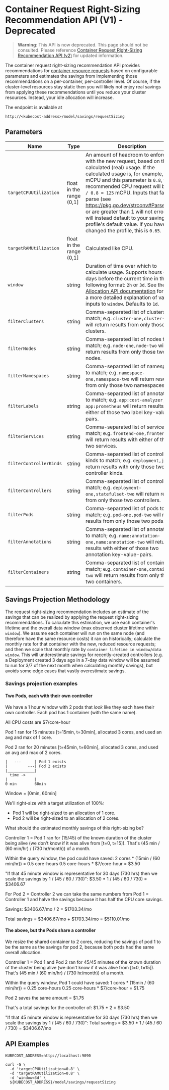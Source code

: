 # Container Request Right-Sizing Recommendation API (V1) - Deprecated

> **Warning**: This API is now deprecated. This page should not be consulted. Please reference [Container Request Right-Sizing Recommendation API (v2)](api-request-right-sizing-v2.md) for updated information.

The container request right-sizing recommendation API provides recommendations for [container resource requests](https://kubernetes.io/docs/concepts/configuration/manage-resources-containers/) based on configurable parameters and estimates the savings from implementing those recommendations on a per-container, per-controller level. Of course, if the cluster-level resources stay static then you will likely not enjoy real savings from applying these recommendations until you reduce your cluster resources. Instead, your idle allocation will increase.

The endpoint is available at

```
http://<kubecost-address>/model/savings/requestSizing
```

## Parameters

| Name                    | Type                     | Description                                                                                                                                                                                                                                                                                                                                                                                                                                                                 |
| ----------------------- | ------------------------ | --------------------------------------------------------------------------------------------------------------------------------------------------------------------------------------------------------------------------------------------------------------------------------------------------------------------------------------------------------------------------------------------------------------------------------------------------------------------------- |
| `targetCPUUtilization`  | float in the range (0,1] | An amount of headroom to enforce with the new request, based on the calculated (real) usage. If the calculated usage is, for example, 100 mCPU and this parameter is `0.8`, the recommended CPU request will be `100 / 0.8 = 125` mCPU. Inputs that fail to parse (see https://pkg.go.dev/strconv#ParseFloat) or are greater than 1 will not error; they will instead default to your savings profile's default value. If you have not changed the profile, this is `0.65`. |
| `targetRAMUtilization`  | float in the range (0,1] | Calculated like CPU.                                                                                                                                                                                                                                                                                                                                                                                                                                                        |
| `window`                | string                   | Duration of time over which to calculate usage. Supports hours or days before the current time in the following format: `2h` or `3d`. See the [Allocation API documentation](allocation.md#querying) for more a more detailed explanation of valid inputs to `window`. Defaults to `1d`.                                                                                                                                                                                    |
| `filterClusters`        | string                   | Comma-separated list of clusters to match; e.g. `cluster-one,cluster-two` will return results from only those two clusters.                                                                                                                                                                                                                                                                                                                                                 |
| `filterNodes`           | string                   | Comma-separated list of nodes to match; e.g. `node-one,node-two` will return results from only those two nodes.                                                                                                                                                                                                                                                                                                                                                             |
| `filterNamespaces`      | string                   | Comma-separated list of namespaces to match; e.g. `namespace-one,namespace-two` will return results from only those two namespaces.                                                                                                                                                                                                                                                                                                                                         |
| `filterLabels`          | string                   | Comma-separated list of annotations to match; e.g. `app:cost-analyzer, app:prometheus` will return results with either of those two label key-value-pairs.                                                                                                                                                                                                                                                                                                                  |
| `filterServices`        | string                   | Comma-separated list of services to match; e.g. `frontend-one,frontend-two` will return results with either of those two services.                                                                                                                                                                                                                                                                                                                                          |
| `filterControllerKinds` | string                   | Comma-separated list of controller kinds to match; e.g. `deployment,job` will return results with only those two controller kinds.                                                                                                                                                                                                                                                                                                                                          |
| `filterControllers`     | string                   | Comma-separated list of controllers to match; e.g. `deployment-one,statefulset-two` will return results from only those two controllers.                                                                                                                                                                                                                                                                                                                                    |
| `filterPods`            | string                   | Comma-separated list of pods to match; e.g. `pod-one,pod-two` will return results from only those two pods.                                                                                                                                                                                                                                                                                                                                                                 |
| `filterAnnotations`     | string                   | Comma-separated list of annotations to match; e.g. `name:annotation-one,name:annotation-two` will return results with either of those two annotation key-value-pairs.                                                                                                                                                                                                                                                                                                       |
| `filterContainers`      | string                   | Comma-separated list of containers to match; e.g. `container-one,container-two` will return results from only those two containers.                                                                                                                                                                                                                                                                                                                                         |

## Savings Projection Methodology

The request right-sizing recommendation includes an estimate of the savings that can be realized by applying the request right-sizing recommendations. To calculate this estimation, we use each container's lifetime and the overall data window (max observed cluster lifetime within `window`). We assume each container will run on the same node (and therefore have the same resource costs) it ran on historically; calculate the monthly rate for that container with the new, reduced resource requests; and then we scale that monthly rate by `container lifetime in window/data window`. This will underestimate savings for recently-created controllers (e.g. a Deployment created 3 days ago in a 7-day data window will be assumed to run for 3/7 of the next month when calculating monthly savings), but avoids some edge cases that vastly overestimate savings.

### Savings projection examples

#### Two Pods, each with their own controller

We have a 1 hour window with 2 pods that _look_ like they each have their own controller. Each pod has 1 container (with the same name).

All CPU costs are $7/core-hour

Pod 1 ran for 15 minutes \[t=15min, t=30min], allocated 3 cores, and used an avg and max of 1 core.

Pod 2 ran for 20 minutes \[t=45min, t=60min], allocated 3 cores, and used an avg and max of 2 cores.

```
|   ---      | Pod 1 exists
|         ---| Pod 2 exists
|____________|
  time ->
|            |
0 min        60min
```

Window = \[0min, 60min]

We'll right-size with a target utilization of 100%:

* Pod 1 will be right-sized to an allocation of 1 core.
* Pod 2 will be right-sized to an allocation of 2 cores.

What should the estimated monthly savings of this right-sizing be?

Controller 1 = Pod 1 ran for (15/45) of the known duration of the cluster being alive (we don't know if it was alive from \[t=0, t=15]). That's (45 min / (60 min/hr) / (730 hr/month)) of a month.

Within the query window, the pod could have saved: 2 cores \* (15min / (60 min/hr)) = 0.5 core-hours 0.5 core-hours \* $7/core-hour = $3.50

"If that 45 minute window is representative for 30 days (730 hrs) then we scale the savings by 1 / (45 / 60 / 730)": $3.50 \* 1 / (45 / 60 / 730) = $3406.67

For Pod 2 = Controller 2 we can take the same numbers from Pod 1 = Controller 1 and halve the savings because it has half the CPU core savings.

Savings: $3406.67/mo / 2 = $1703.34/mo

Total savings = $3406.67/mo + $1703.34/mo = $5110.01/mo

#### The above, but the Pods share a controller

We resize the shared container to 2 cores, reducing the savings of pod 1 to be the same as the savings for pod 2, because both pods had the same overall allocation.

Controller 1 = Pod 1 and Pod 2 ran for 45/45 minutes of the known duration of the cluster being alive (we don't know if it was alive from \[t=0, t=15]). That's (45 min / (60 min/hr) / (730 hr/month)) of a month.

Within the query window, Pod 1 could have saved: 1 cores \* (15min / (60 min/hr)) = 0.25 core-hours 0.25 core-hours \* $7/core-hour = $1.75

Pod 2 saves the same amount = $1.75

That's a total savings for the controller of: $1.75 \* 2 = $3.50

"If that 45 minute window is representative for 30 days (730 hrs) then we scale the savings by 1 / (45 / 60 / 730)": Total savings = $3.50 \* 1 / (45 / 60 / 730) = $3406.67/mo

## API Examples

```
KUBECOST_ADDRESS=http://localhost:9090

curl -G \
  -d 'targetCPUUtilization=0.8' \
  -d 'targetRAMUtilization=0.8' \
  -d 'window=3d' \
  ${KUBECOST_ADDRESS}/model/savings/requestSizing
```
